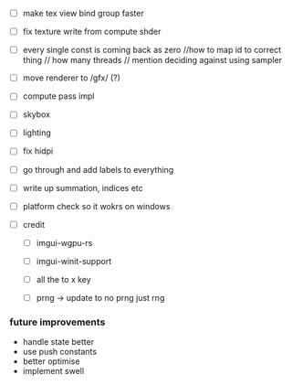 - [ ] make tex view bind group faster
- [ ] fix texture write from compute shder
- [ ] every single const is coming back as zero
//how to map id to correct thing
// how many threads
// mention deciding against using sampler
- [ ] move renderer to /gfx/ (?)
- [ ] compute pass impl

- [ ] skybox
- [ ] lighting


- [ ] fix hidpi
- [ ] go through and add labels to everything
- [ ] write up summation, indices etc
- [ ] platform check so it wokrs on windows
- [ ] credit 
    - [ ] imgui-wgpu-rs
    - [ ] imgui-winit-support
    - [ ] all the to x key
    - [ ] prng -> update to no prng just rng



### future improvements
- handle state better
- use push constants
- better optimise
- implement swell

